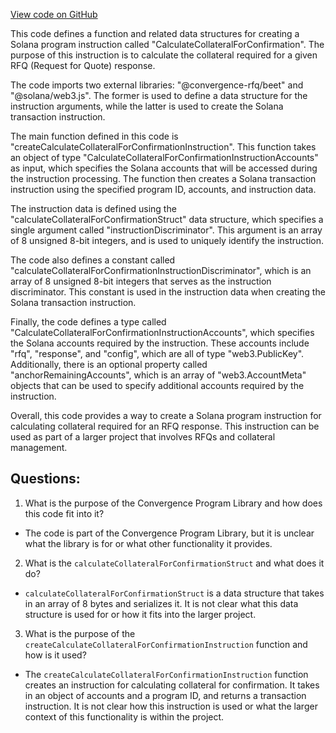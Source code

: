 [View code on GitHub](https://github.com/convergence-rfq/convergence-program-library/risk-engine/js/generated/instructions/calculateCollateralForConfirmation.ts)

This code defines a function and related data structures for creating a Solana program instruction called "CalculateCollateralForConfirmation". The purpose of this instruction is to calculate the collateral required for a given RFQ (Request for Quote) response. 

The code imports two external libraries: "@convergence-rfq/beet" and "@solana/web3.js". The former is used to define a data structure for the instruction arguments, while the latter is used to create the Solana transaction instruction.

The main function defined in this code is "createCalculateCollateralForConfirmationInstruction". This function takes an object of type "CalculateCollateralForConfirmationInstructionAccounts" as input, which specifies the Solana accounts that will be accessed during the instruction processing. The function then creates a Solana transaction instruction using the specified program ID, accounts, and instruction data.

The instruction data is defined using the "calculateCollateralForConfirmationStruct" data structure, which specifies a single argument called "instructionDiscriminator". This argument is an array of 8 unsigned 8-bit integers, and is used to uniquely identify the instruction.

The code also defines a constant called "calculateCollateralForConfirmationInstructionDiscriminator", which is an array of 8 unsigned 8-bit integers that serves as the instruction discriminator. This constant is used in the instruction data when creating the Solana transaction instruction.

Finally, the code defines a type called "CalculateCollateralForConfirmationInstructionAccounts", which specifies the Solana accounts required by the instruction. These accounts include "rfq", "response", and "config", which are all of type "web3.PublicKey". Additionally, there is an optional property called "anchorRemainingAccounts", which is an array of "web3.AccountMeta" objects that can be used to specify additional accounts required by the instruction.

Overall, this code provides a way to create a Solana program instruction for calculating collateral required for an RFQ response. This instruction can be used as part of a larger project that involves RFQs and collateral management.
## Questions: 
 1. What is the purpose of the Convergence Program Library and how does this code fit into it?
- The code is part of the Convergence Program Library, but it is unclear what the library is for or what other functionality it provides.

2. What is the `calculateCollateralForConfirmationStruct` and what does it do?
- `calculateCollateralForConfirmationStruct` is a data structure that takes in an array of 8 bytes and serializes it. It is not clear what this data structure is used for or how it fits into the larger project.

3. What is the purpose of the `createCalculateCollateralForConfirmationInstruction` function and how is it used?
- The `createCalculateCollateralForConfirmationInstruction` function creates an instruction for calculating collateral for confirmation. It takes in an object of accounts and a program ID, and returns a transaction instruction. It is not clear how this instruction is used or what the larger context of this functionality is within the project.